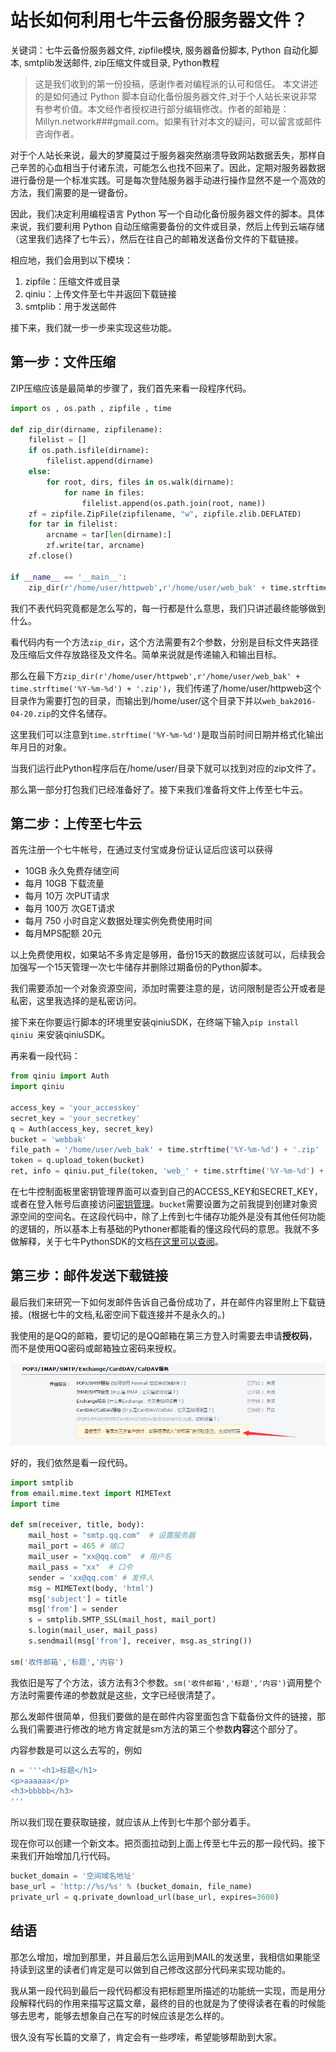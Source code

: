 # 站长如何利用七牛云备份服务器文件？

关键词：七牛云备份服务器文件, zipfile模块, 服务器备份脚本, Python 自动化脚本, smtplib发送邮件, zip压缩文件或目录, Python教程

> 这是我们收到的第一份投稿，感谢作者对编程派的认可和信任。
> 本文讲述的是如何通过 Python 脚本自动化备份服务器文件,对于个人站长来说非常有参考价值。本文经作者授权进行部分编辑修改。作者的邮箱是：Millyn.network###gmail.com。如果有针对本文的疑问，可以留言或邮件咨询作者。

对于个人站长来说，最大的梦魇莫过于服务器突然崩溃导致网站数据丢失，那样自己辛苦的心血相当于付诸东流，可能怎么也找不回来了。因此，定期对服务器数据进行备份是一个标准实践。可是每次登陆服务器手动进行操作显然不是一个高效的方法，我们需要的是一键备份。

因此，我们决定利用编程语言 Python 写一个自动化备份服务器文件的脚本。具体来说，我们要利用 Python 自动压缩需要备份的文件或目录，然后上传到云端存储（这里我们选择了七牛云），然后在往自己的邮箱发送备份文件的下载链接。

相应地，我们会用到以下模块：

1. zipfile：压缩文件或目录 
2. qiniu：上传文件至七牛并返回下载链接
3. smtplib：用于发送邮件

接下来，我们就一步一步来实现这些功能。

## 第一步：文件压缩

ZIP压缩应该是最简单的步骤了，我们首先来看一段程序代码。

```python
import os , os.path , zipfile , time

def zip_dir(dirname, zipfilename):
    filelist = []
    if os.path.isfile(dirname):
        filelist.append(dirname)
    else:
        for root, dirs, files in os.walk(dirname):
            for name in files:
                filelist.append(os.path.join(root, name))
    zf = zipfile.ZipFile(zipfilename, "w", zipfile.zlib.DEFLATED)
    for tar in filelist:
        arcname = tar[len(dirname):]
        zf.write(tar, arcname)
    zf.close()

if __name__ == '__main__':
    zip_dir(r'/home/user/httpweb',r'/home/user/web_bak' + time.strftime('%Y-%m-%d') + '.zip')
```

我们不表代码究竟都是怎么写的，每一行都是什么意思，我们只讲述最终能够做到什么。

看代码内有一个方法```zip_dir```，这个方法需要有2个参数，分别是目标文件夹路径及压缩后文件存放路径及文件名。简单来说就是传递输入和输出目标。

那么在最下方```zip_dir(r'/home/user/httpweb',r'/home/user/web_bak' + time.strftime('%Y-%m-%d') + '.zip')```，我们传递了/home/user/httpweb这个目录作为需要打包的目录，而输出到/home/user/这个目录下并以```web_bak2016-04-20.zip```的文件名储存。

这里我们可以注意到```time.strftime('%Y-%m-%d')```是取当前时间日期并格式化输出年月日的对象。

当我们运行此Python程序后在/home/user/目录下就可以找到对应的zip文件了。

那么第一部分打包我们已经准备好了。接下来我们准备将文件上传至七牛云。

## 第二步：上传至七牛云

首先注册一个七牛帐号，在通过支付宝或身份证认证后应该可以获得

- 10GB 永久免费存储空间
- 每月 10GB 下载流量
- 每月 10万 次PUT请求
- 每月 100万 次GET请求
- 每月 750 小时自定义数据处理实例免费使用时间
- 每月MPS配额 20元

以上免费使用权，如果站不多肯定是够用，备份15天的数据应该就可以，后续我会加强写一个15天管理一次七牛储存并删除过期备份的Python脚本。

我们需要添加一个对象资源空间，添加时需要注意的是，访问限制是否公开或者是私密，这里我选择的是私密访问。

接下来在你要运行脚本的环境里安装qiniuSDK，在终端下输入```pip install qiniu ```来安装qiniuSDK。

再来看一段代码：

```python
from qiniu import Auth
import qiniu

access_key = 'your_accesskey'
secret_key = 'your_secretkey'
q = Auth(access_key, secret_key)
bucket = 'webbak'
file_path = '/home/user/web_bak' + time.strftime('%Y-%m-%d') + '.zip'
token = q.upload_token(bucket)
ret, info = qiniu.put_file(token, 'web_' + time.strftime('%Y-%m-%d') + '.zip', file_path)
```

在七牛控制面板里密钥管理界面可以查到自己的ACCESS_KEY和SECRET_KEY，或者在登入帐号后直接访问[密钥管理](https://portal.qiniu.com/user/key)。```bucket```需要设置为之前我提到创建对象资源空间的空间名。在这段代码中，除了上传到七牛储存功能外是没有其他任何功能的逻辑的，所以基本上有基础的Pythoner都能看的懂这段代码的意思。我就不多做解释，关于七牛PythonSDK的文档[在这里可以查阅](http://developer.qiniu.com/code/v7/sdk/python.html)。

## 第三步：邮件发送下载链接

最后我们来研究一下如何发邮件告诉自己备份成功了，并在邮件内容里附上下载链接。(根据七牛的文档,私密空间下载连接并不是永久的。)

我使用的是QQ的邮箱，要切记的是QQ邮箱在第三方登入时需要去申请**授权码**，而不是使用QQ密码或邮箱独立密码来授权。

![alt](QQ--20160420142133.png)

好的，我们依然是看一段代码。

```python
import smtplib
from email.mime.text import MIMEText
import time

def sm(receiver, title, body):
	mail_host = "smtp.qq.com"  # 设置服务器
	mail_port = 465 # 端口
	mail_user = "xx@qq.com"  # 用户名
	mail_pass = "xx"  # 口令
	sender = 'xx@qq.com' # 发件人
	msg = MIMEText(body, 'html')
	msg['subject'] = title
	msg['from'] = sender
	s = smtplib.SMTP_SSL(mail_host, mail_port)
	s.login(mail_user, mail_pass)
	s.sendmail(msg['from'], receiver, msg.as_string())

sm('收件邮箱','标题','内容')
```

我依旧是写了个方法，该方法有3个参数。```sm('收件邮箱','标题','内容')```调用整个方法时需要传递的参数就是这些，文字已经很清楚了。

那么发邮件很简单，但我们要做的是在邮件内容里面包含下载备份文件的链接，那么我们需要进行修改的地方肯定就是sm方法的第三个参数**内容**这个部分了。

内容参数是可以这么去写的，例如

```python
n = '''<h1>标题</h1>
<p>aaaaaa</p>
<h3>bbbbb</h3>
'''
```

所以我们现在要获取链接，就应该从上传到七牛那个部分着手。

现在你可以创建一个新文本。把页面拉动到上面上传至七牛云的那一段代码。接下来我们开始增加几行代码。

```python
bucket_domain = '空间域名地址'
base_url = 'http://%s/%s' % (bucket_domain, file_name)
private_url = q.private_download_url(base_url, expires=3600)
```

## 结语

那怎么增加，增加到那里，并且最后怎么运用到MAIL的发送里，我相信如果能坚持读到这里的读者们肯定是可以做到自己修改这部分代码来实现功能的。

我从第一段代码到最后一段代码都没有把标题里所描述的功能统一实现，而是用分段解释代码的作用来描写这篇文章，最终的目的也就是为了使得读者在看的时候能够去思考，能够去想象自己在写的时候应该是怎么样的。

很久没有写长篇的文章了，肯定会有一些啰嗦，希望能够帮助到大家。

[1]:(https://portal.qiniu.com/user/key)
[2]:(http://developer.qiniu.com/code/v7/sdk/python.html)
